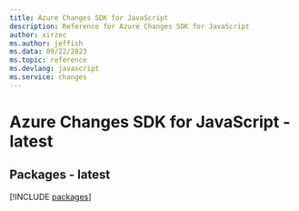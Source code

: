 ```yaml
---
title: Azure Changes SDK for JavaScript
description: Reference for Azure Changes SDK for JavaScript
author: xirzec
ms.author: jeffish
ms.data: 09/22/2023
ms.topic: reference
ms.devlang: javascript
ms.service: changes
---
```

# Azure Changes SDK for JavaScript - latest
## Packages - latest
[!INCLUDE [packages](changes-index.md)]